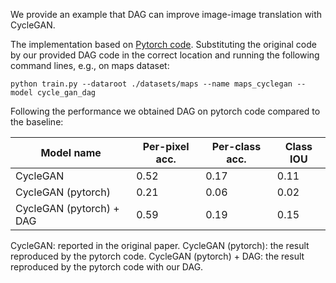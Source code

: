 We provide an example that DAG can improve image-image translation with CycleGAN.

The implementation based on [Pytorch code](https://github.com/junyanz/pytorch-CycleGAN-and-pix2pix). Substituting the original code by our provided DAG code in the correct location and running the following command lines, e.g., on maps dataset:

```
python train.py --dataroot ./datasets/maps --name maps_cyclegan --model cycle_gan_dag
```
Following the performance we obtained DAG on pytorch code compared to the baseline:

| Model name                               | Per-pixel  acc.   | Per-class  acc.  | Class  IOU |
| -----------------------------------------| ------------------| ---------------- | ---------- |
| CycleGAN                                 | 0.52              | 0.17             | 0.11       |
| CycleGAN (pytorch)                       | 0.21              | 0.06             | 0.02       |
| CycleGAN (pytorch) + DAG                 | 0.59              | 0.19             | 0.15       |

CycleGAN: reported in the original paper.
CycleGAN (pytorch): the result reproduced by the pytorch code.
CycleGAN (pytorch) + DAG: the result reproduced by the pytorch code with our DAG.


